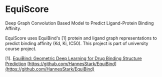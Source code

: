 # EquiScore
Deep Graph Convolution Based Model to Predict Ligand-Protein Binding Affinity.

EquiScore uses EquiBind's [1] protein and ligand graph representations to predict binding affinity (Kd, Ki, IC50).
This project is part of university course project.


[1]. [EquiBind: Geometric Deep Learning for Drug Binding Structure Prediction](https://arxiv.org/abs/2202.05146)
[https://github.com/HannesStark/EquiBind](https://github.com/HannesStark/EquiBind)
